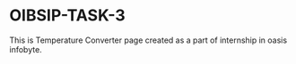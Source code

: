# OIBSIP-TASK-3
This is Temperature Converter page created as a part of internship in oasis infobyte.
